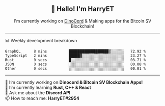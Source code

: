 <h2 align="center">👋 Hello! I'm HarryET</h2>
<p align="center">I'm currently working on <a href="https://github.com/HarryET/DinoCord">DinoCord</a> & Making apps for the Bitcoin SV Blockchain!</p>

***
📊 Weekly development breakdown
<!--START_SECTION:waka-->
```text
GraphQL      8 mins          ██████████████████▒░░░░░░   72.92 % 
TypeScript   2 mins          █████▓░░░░░░░░░░░░░░░░░░░   23.27 % 
Rust         0 secs          █░░░░░░░░░░░░░░░░░░░░░░░░   03.71 % 
JSON         0 secs          ░░░░░░░░░░░░░░░░░░░░░░░░░   00.08 % 
Other        0 secs          ░░░░░░░░░░░░░░░░░░░░░░░░░   00.01 % 
```
<!--END_SECTION:waka-->
***

🔭 I’m currently working on **Dinocord & Bitcoin SV Blockchain Apps!**<br>
🌱 I’m currently learning **Rust, C++ & React**<br>
💬 Ask me about the **Discord API**<br>
📫 How to reach me: **HarryET#2954**<br>
